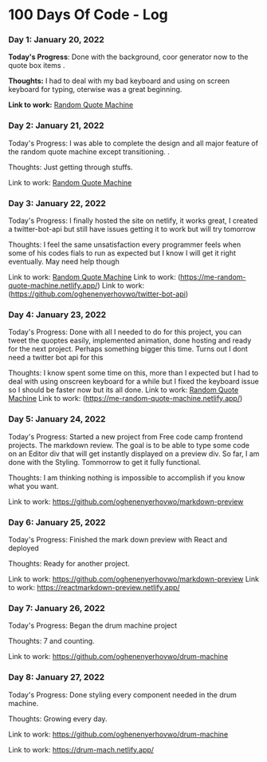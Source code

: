 # 100 Days Of Code - Log

### Day 1: January  20, 2022

**Today's Progress**: Done with the background, coor generator now to the quote box items .

**Thoughts:** I had to deal with my bad keyboard and using on screen keyboard for typing, oterwise was a great beginning.

**Link to work:** [Random Quote Machine](https://github.com/oghenenyerhovwo/Random-Quote-Machine)

### Day 2: January 21, 2022
Today's Progress: I was able to complete the design and all major feature of the random quote machine except transitioning. .

Thoughts: Just getting through stuffs.

Link to work: [Random Quote Machine](https://github.com/oghenenyerhovwo/Random-Quote-Machine)

### Day 3: January 22, 2022
Today's Progress: I finally hosted the site on netlify, it works great, I created a twitter-bot-api but still have issues getting it to work but will try tomorrow

Thoughts: I feel the same unsatisfaction every programmer feels when some of his codes fials to run as expected but I know I will get it right eventually. May need help though

Link to work: [Random Quote Machine](https://github.com/oghenenyerhovwo/Random-Quote-Machine)
Link to work: (https://me-random-quote-machine.netlify.app/)
Link to work: (https://github.com/oghenenyerhovwo/twitter-bot-api)


### Day 4: January 23, 2022
Today's Progress: Done with all I needed to do for this project, you can tweet the quoptes easily, implemented animation, done hosting and ready for the next project. Perhaps something bigger this time. Turns out I dont need a twitter bot api for this

Thoughts: I know spent some time on this, more than I expected but I had to deal with using onscreen keyboard for a while but I fixed the keyboard issue so I should be faster now but its all done.
Link to work: [Random Quote Machine](https://github.com/oghenenyerhovwo/Random-Quote-Machine)
Link to work: (https://me-random-quote-machine.netlify.app/)

### Day 5: January 24, 2022
Today's Progress: Started a new project from Free code camp frontend projects. The markdown review. The goal is to be able to type some code on an Editor div that will get instantly displayed on a preview div. So far, I am done with the Styling. Tommorrow to get it fully functional.

Thoughts: I am thinking nothing is impossible to accomplish if you know what you want.

Link to work: https://github.com/oghenenyerhovwo/markdown-preview

### Day 6: January 25, 2022
Today's Progress: Finished the mark down preview with React and deployed

Thoughts:  Ready for another project.

Link to work: https://github.com/oghenenyerhovwo/markdown-preview
Link to work: https://reactmarkdown-preview.netlify.app/


### Day 7: January 26, 2022
Today's Progress: Began the drum machine project

Thoughts:  7 and counting.

Link to work: https://github.com/oghenenyerhovwo/drum-machine


### Day 8: January 27, 2022
Today's Progress: Done styling every component needed in the drum machine.

Thoughts:  Growing every day.

Link to work: https://github.com/oghenenyerhovwo/drum-machine

Link to work: https://drum-mach.netlify.app/


